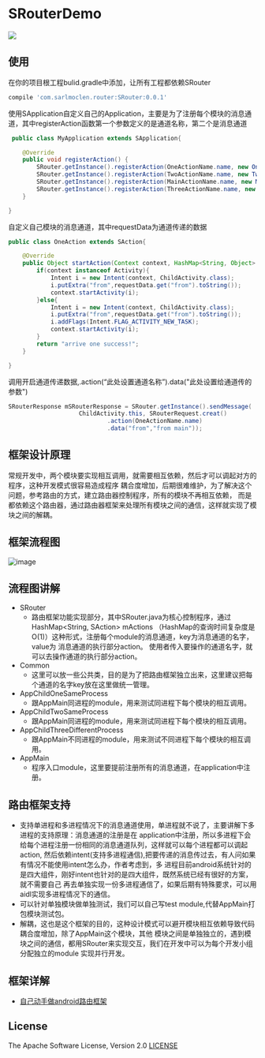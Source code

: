 # SRouterDemo
![](https://img.shields.io/badge/release-0.0.1-brightgreen.svg)
## 使用

在你的项目根工程bulid.gradle中添加，让所有工程都依赖SRouter

```gradle
compile 'com.sarlmoclen.router:SRouter:0.0.1'
```

使用SApplication自定义自己的Application，主要是为了注册每个模块的消息通道，其中registerAction函数第一个参数定义的是通道名称，第二个是消息通道

```java
 public class MyApplication extends SApplication{

    @Override
    public void registerAction() {
        SRouter.getInstance().registerAction(OneActionName.name, new OneAction());
        SRouter.getInstance().registerAction(TwoActionName.name, new TwoAction());
        SRouter.getInstance().registerAction(MainActionName.name, new MainAction());
        SRouter.getInstance().registerAction(ThreeActionName.name, new ThreeAction());
    }

}
 ```
 
自定义自己模块的消息通道，其中requestData为通道传递的数据

```java
public class OneAction extends SAction{

    @Override
    public Object startAction(Context context, HashMap<String, Object> requestData) {
        if(context instanceof Activity){
            Intent i = new Intent(context, ChildActivity.class);
            i.putExtra("from",requestData.get("from").toString());
            context.startActivity(i);
        }else{
            Intent i = new Intent(context, ChildActivity.class);
            i.putExtra("from",requestData.get("from").toString());
            i.addFlags(Intent.FLAG_ACTIVITY_NEW_TASK);
            context.startActivity(i);
        }
        return "arrive one success!";
    }

}
```
 
调用开启通道传递数据,.action(“此处设置通道名称”).data("此处设置给通道传的参数")

```java
SRouterResponse mSRouterResponse = SRouter.getInstance().sendMessage(
                    ChildActivity.this, SRouterRequest.creat()
                            .action(OneActionName.name)
                            .data("from","from main"));
 ```

## 框架设计原理

常规开发中，两个模块要实现相互调用，就需要相互依赖，然后才可以调起对方的程序，这种开发模式很容易造成程序
耦合度增加，后期很难维护，为了解决这个问题，参考路由的方式，建立路由器控制程序，所有的模块不再相互依赖，
而是都依赖这个路由器，通过路由器框架来处理所有模块之间的通信，这样就实现了模块之间的解耦。

## 框架流程图

![image](https://github.com/sarlmoclen/SRouterDemo/blob/master/1499311950.jpg)

## 流程图讲解
 * SRouter
 	* 路由框架功能实现部分，其中SRouter.java为核心控制程序，通过HashMap<String, SAction> mActions
（HashMap的查询时间复杂度是O(1)）这种形式，注册每个module的消息通道，key为消息通道的名字，value为
消息通道的执行部分action。 使用者传入要操作的通道名字，就可以去操作通道的执行部分action。
 * Common
 	* 这里可以放一些公共类，目的是为了把路由框架独立出来，这里建议把每个通道的名字key放在这里做统一管理。
 * AppChildOneSameProcess
 	* 跟AppMain同进程的module，用来测试同进程下每个模块的相互调用。
 * AppChildTwoSameProcess
 	* 跟AppMain同进程的module，用来测试同进程下每个模块的相互调用。
 * AppChildThreeDifferentProcess
 	* 跟AppMain不同进程的module，用来测试不同进程下每个模块的相互调用。
 * AppMain
 	* 程序入口module，这里要提前注册所有的消息通道，在application中注册。

## 路由框架支持
 * 支持单进程和多进程情况下的消息通道使用，单进程就不说了，主要讲解下多进程的支持原理：消息通道的注册是在
application中注册，所以多进程下会给每个进程注册一份相同的消息通道队列，这样就可以每个进程都可以调起action,
然后依赖intent(支持多进程通信),把要传递的消息传过去，有人问如果有情况不能使用intent怎么办，作者考虑到，多
进程目前android系统针对的是四大组件，刚好intent也针对的是四大组件，既然系统已经有很好的方案，就不需要自己
再去单独实现一份多进程通信了，如果后期有特殊要求，可以用aidl实现多进程情况下的通信。
 * 可以针对单独模块做单独测试，我们可以自己写test module,代替AppMain打包模块测试包。
 * 解耦，这也是这个框架的目的，这种设计模式可以避开模块相互依赖导致代码耦合度增加，除了AppMain这个模块，其他
模块之间是单独独立的，遇到模块之间的通信，都用SRouter来实现交互，我们在开发中可以为每个开发小组分配独立的module
实现并行开发。

## 框架详解
 * [自己动手做android路由框架](https://www.jianshu.com/p/200c6cc6adaf)

## License
The Apache Software License, Version 2.0  [LICENSE](http://www.apache.org/licenses/LICENSE-2.0.txt)
